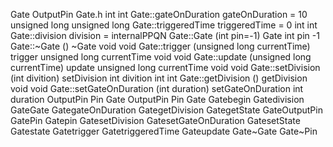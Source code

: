 Gate OutputPin Gate.h int int Gate::gateOnDuration gateOnDuration = 10
unsigned long unsigned long Gate::triggeredTime triggeredTime = 0 int
int Gate::division division = internalPPQN Gate::Gate (int pin=-1) Gate
int pin -1 Gate::\~Gate () \~Gate void void Gate::trigger (unsigned long
currentTime) trigger unsigned long currentTime void void Gate::update
(unsigned long currentTime) update unsigned long currentTime void void
Gate::setDivision (int divition) setDivision int divition int int
Gate::getDivision () getDivision void void Gate::setGateOnDuration (int
duration) setGateOnDuration int duration OutputPin Pin Gate OutputPin
Pin Gate Gatebegin Gatedivision GateGate GategateOnDuration
GategetDivision GategetState GateOutputPin GatePin Gatepin
GatesetDivision GatesetGateOnDuration GatesetState Gatestate Gatetrigger
GatetriggeredTime Gateupdate Gate\~Gate Gate\~Pin
